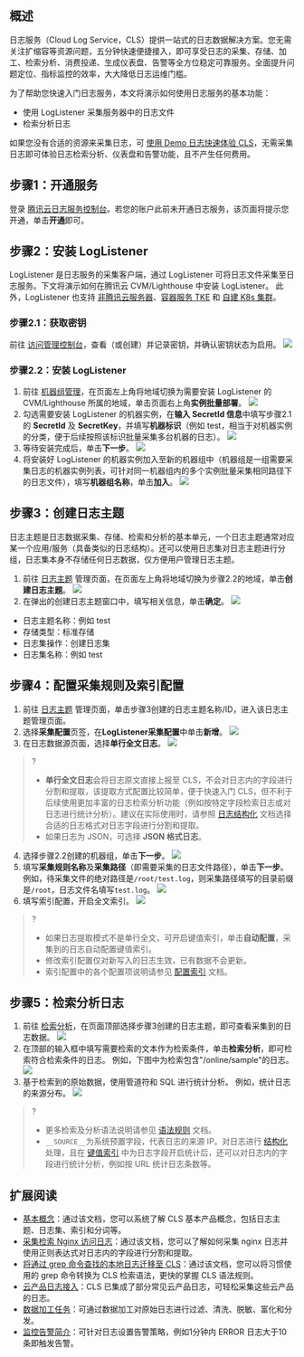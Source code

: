## 概述

日志服务（Cloud Log Service，CLS）提供一站式的日志数据解决方案。您无需关注扩缩容等资源问题，五分钟快速便捷接入，即可享受日志的采集、存储、加工、检索分析、消费投递、生成仪表盘、告警等全方位稳定可靠服务。全面提升问题定位、指标监控的效率，大大降低日志运维门槛。

为了帮助您快速入门日志服务，本文将演示如何使用日志服务的基本功能：
- 使用 LogListener 采集服务器中的日志文件
- 检索分析日志

如果您没有合适的资源来采集日志，可 [使用 Demo 日志快速体验 CLS](https://cloud.tencent.com/document/product/614/64538)，无需采集日志即可体验日志检索分析、仪表盘和告警功能，且不产生任何费用。


## 步骤1：开通服务

登录 [腾讯云日志服务控制台](https://console.cloud.tencent.com/cls/overview)。若您的账户此前未开通日志服务，该页面将提示您开通，单击**开通**即可。

## 步骤2：安装 LogListener

LogListener 是日志服务的采集客户端，通过 LogListener 可将日志文件采集至日志服务。下文将演示如何在腾讯云 CVM/Lighthouse 中安装 LogListener。
此外，LogListener 也支持 [非腾讯云服务器](https://cloud.tencent.com/document/product/614/17414)、[容器服务 TKE](https://cloud.tencent.com/document/product/457/36771) 和 [自建 K8s 集群](https://cloud.tencent.com/document/product/614/61244)。

### 步骤2.1：获取密钥

前往 [访问管理控制台](https://console.cloud.tencent.com/cam/capi)，查看（或创建）并记录密钥，并确认密钥状态为启用。
![](https://main.qcloudimg.com/raw/def581cc17891febfab6ecd1d616327c.png)

### 步骤2.2：安装 LogListener

1. 前往 [机器组管理](https://console.cloud.tencent.com/cls/hosts)，在页面左上角将地域切换为需要安装 LogListener 的CVM/Lighthouse 所属的地域，单击页面右上角**实例批量部署**。
![](https://qcloudimg.tencent-cloud.cn/raw/902899636f58398872a39c417a857b5a.png)
2. 勾选需要安装 LogListener 的机器实例，在**输入 SecretId 信息**中填写步骤2.1的 **SecretId** 及 **SecretKey**，并填写**机器标识**（例如 test，相当于对机器实例的分类，便于后续按照该标识批量采集多台机器的日志）。
![](https://qcloudimg.tencent-cloud.cn/raw/b9bc1a8df98d1fb7b60f0fe4de0a02e6.png)
3. 等待安装完成后，单击**下一步**。
![](https://qcloudimg.tencent-cloud.cn/raw/66ba1bb5f90a5b4cc125678d6b0f964a.png)
4. 将安装好 LogListener 的机器实例加入至新的机器组中（机器组是一组需要采集日志的机器实例列表，可针对同一机器组内的多个实例批量采集相同路径下的日志文件），填写**机器组名称**，单击**加入**。
![](IMG/Pasted%20image%2020220719150634.png)

## 步骤3：创建日志主题

日志主题是日志数据采集、存储、检索和分析的基本单元，一个日志主题通常对应某一个应用/服务（具备类似的日志结构）。还可以使用日志集对日志主题进行分组，日志集本身不存储任何日志数据，仅方便用户管理日志主题。

1. 前往 [日志主题](https://console.cloud.tencent.com/cls/topic) 管理页面，在页面左上角将地域切换为步骤2.2的地域，单击**创建日志主题**。
![](https://qcloudimg.tencent-cloud.cn/raw/037dda612aa5c1f6751bdd3aac7c9034.png)
2. 在弹出的创建日志主题窗口中，填写相关信息，单击**确定**。
![](https://qcloudimg.tencent-cloud.cn/raw/7038d575db8cbe2af535e2837a5714b5.png)
 - 日志主题名称：例如 test
 - 存储类型：标准存储
 - 日志集操作：创建日志集
 - 日志集名称：例如 test

## 步骤4：配置采集规则及索引配置

1. 前往 [日志主题](https://console.cloud.tencent.com/cls/topic) 管理页面，单击步骤3创建的日志主题名称/ID，进入该日志主题管理页面。
2. 选择**采集配置**页签，在**LogListener采集配置**中单击**新增**。
![](https://qcloudimg.tencent-cloud.cn/raw/d7dd437abb775fb1cdba049f21e516cb.png)
3. 在日志数据源页面，选择**单行全文日志**。
![](https://qcloudimg.tencent-cloud.cn/raw/d1059298722055b8224dcd265817ecc8.png)
>?
> - **单行全文日志**会将日志原文直接上报至 CLS，不会对日志内的字段进行分割和提取，该提取方式配置比较简单，便于快速入门 CLS，但不利于后续使用更加丰富的日志检索分析功能（例如按特定字段检索日志或对日志进行统计分析）。建议在实际使用时，请参照 [日志结构化](https://cloud.tencent.com/document/product/614/33494#.E6.97.A5.E5.BF.97.E7.BB.93.E6.9E.84.E5.8C.96) 文档选择合适的日志格式对日志字段进行分割和提取。
> - 如果日志为 JSON，可选择 **JSON 格式日志**。
> 
4. 选择步骤2.2创建的机器组，单击**下一步**。
![](https://qcloudimg.tencent-cloud.cn/raw/b38bee83133c7fec614cafbb90cf070e.png)
5. 填写**采集规则名称**及**采集路径**（即需要采集的日志文件路径），单击**下一步**。
例如，待采集文件的绝对路径是`/root/test.log`，则采集路径填写的目录前缀是`/root`，日志文件名填写`test.log`。
![](https://qcloudimg.tencent-cloud.cn/raw/198392d503147d66e626f69e67aac793.png)
6. 填写索引配置，开启全文索引。
![](https://qcloudimg.tencent-cloud.cn/raw/958441f6a0e25a029bce486d5354494f.png)
>?
> - 如果日志提取模式不是单行全文，可开启键值索引，单击**自动配置**，采集到的日志自动配置键值索引。
> - 修改索引配置仅对新写入的日志生效，已有数据不会更新。
> - 索引配置中的各个配置项说明请参见 [配置索引](https://cloud.tencent.com/document/product/614/50922) 文档。

## 步骤5：检索分析日志

1. 前往 [检索分析](https://console.cloud.tencent.com/cls/search)，在页面顶部选择步骤3创建的日志主题，即可查看采集到的日志数据。
![](https://qcloudimg.tencent-cloud.cn/raw/aba111bdab7be906365382d71b0c5387.png)
2. 在顶部的输入框中填写需要检索的文本作为检索条件，单击**检索分析**，即可检索符合检索条件的日志。
例如，下图中为检索包含"/online/sample"的日志。
![](https://qcloudimg.tencent-cloud.cn/raw/c7c4b0b27d5f11371a45780b094f848b.png)
3. 基于检索到的原始数据，使用管道符和 SQL 进行统计分析。
例如，统计日志的来源分布。
![](https://qcloudimg.tencent-cloud.cn/raw/c47d88750ba61be787fa2497579ae3e0.png)
>?
> - 更多检索及分析语法说明请参见 [语法规则](https://cloud.tencent.com/document/product/614/47044) 文档。
> - `__SOURCE__`为系统预置字段，代表日志的来源 IP。对日志进行 [结构化](https://cloud.tencent.com/document/product/614/33494#.E6.97.A5.E5.BF.97.E7.BB.93.E6.9E.84.E5.8C.96) 处理，且在 [键值索引](https://cloud.tencent.com/document/product/614/50922#.E9.94.AE.E5.80.BC.E7.B4.A2.E5.BC.95) 中为日志字段开启统计后，还可以对日志内的字段进行统计分析，例如按 URL 统计日志条数等。
> 


## 扩展阅读

- [基本概念](https://cloud.tencent.com/document/product/614/35675)：通过该文档，您可以系统了解 CLS 基本产品概念，包括日志主题、日志集、索引和分词等。
- [采集检索 Nginx 访问日志](https://cloud.tencent.com/document/product/614/37735)：通过该文档，您可以了解如何采集 nginx 日志并使用正则表达式对日志内的字段进行分割和提取。
- [将通过 grep 命令查找的本地日志迁移至 CLS](https://cloud.tencent.com/document/product/614/64305)：通过该文档，您可以将习惯使用的 grep 命令转换为 CLS 检索语法，更快的掌握 CLS 语法规则。
- [云产品日志接入](https://cloud.tencent.com/document/product/614/47611)：CLS 已集成了部分常见云产品日志，可轻松采集这些云产品的日志。
- [数据加工任务](https://cloud.tencent.com/document/product/614/63940)：可通过数据加工对原始日志进行过滤、清洗、脱敏、富化和分发。
- [监控告警简介](https://cloud.tencent.com/document/product/614/51741)：可针对日志设置告警策略，例如1分钟内 ERROR 日志大于10条即触发告警。

